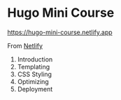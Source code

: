 # Hugo Mini Course
https://hugo-mini-course.netlify.app

From [Netlify](https://netlify.app)

1. Introduction
2. Templating
3. CSS Styling
4. Optimizing
5. Deployment
